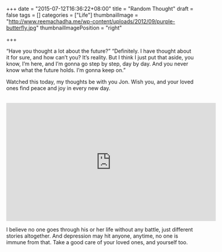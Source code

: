 +++
date = "2015-07-12T16:36:22+08:00"
title = "Random Thought"
draft = false
tags = []
categories = ["Life"]
thumbnailImage = "http://www.reemachadha.me/wp-content/uploads/2012/09/purple-butterfly.jpg"
thumbnailImagePosition = "right"

+++

“Have you thought a lot about the future?”
“Definitely. I have thought about it for sure, and how can’t you? It’s reality. But I think I just put that aside, you know, I’m here, and I’m gonna go step by step, day by day. And you never know what the future holds. I’m gonna keep on.”

Watched this today, my thoughts be with you Jon. Wish you, and your loved ones find peace and joy in every new day.

<br>
<iframe width="560" height="315" src="https://www.youtube.com/embed/iuYxGtuBSgk" frameborder="0" allowfullscreen></iframe>

I believe no one goes through his or her life without any battle, just different stories altogether. And depression may hit anyone, anytime, no one is immune from that. Take a good care of your loved ones, and yourself too.